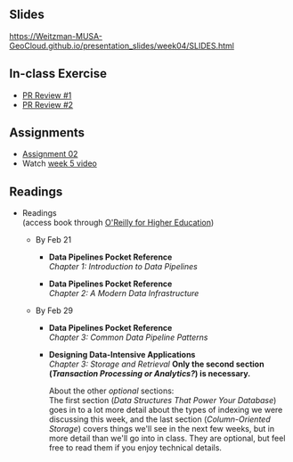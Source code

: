 ## Slides

https://Weitzman-MUSA-GeoCloud.github.io/presentation_slides/week04/SLIDES.html

## In-class Exercise

* [PR Review #1](https://github.com/Weitzman-MUSA-GeoCloud/assignment02/pull/1)
* [PR Review #2](https://github.com/Weitzman-MUSA-GeoCloud/assignment02/pull/2)

## Assignments

* [Assignment 02](https://github.com/Weitzman-MUSA-GeoCloud/assignment02/)
* Watch [week 5 video](https://share.descript.com/view/idEqeuDQrUB)

## Readings

* Readings  
  (access book through [O'Reilly for Higher Education](http://hdl.library.upenn.edu.proxy.library.upenn.edu/1017/7026/1))

  * By Feb 21

    * **Data Pipelines Pocket Reference**  
      *Chapter 1: Introduction to Data Pipelines*

    * **Data Pipelines Pocket Reference**  
      *Chapter 2: A Modern Data Infrastructure*

  * By Feb 29

    * **Data Pipelines Pocket Reference**  
      *Chapter 3: Common Data Pipeline Patterns*

    * **Designing Data-Intensive Applications**  
      *Chapter 3: Storage and Retrieval* **Only the second section (_Transaction Processing or Analytics?_) is necessary.**

      About the other _optional_ sections:  
      The first section (*Data Structures That Power Your Database*) goes in to a lot more detail about the types of indexing we were discussing this week, and the last section (*Column-Oriented Storage*) covers things we'll see in the next few weeks, but in more detail than we'll go into in class. They are optional, but feel free to read them if you enjoy technical details.
